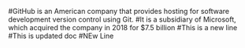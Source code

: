 #GitHub is an American company that provides hosting for software development version control using Git. 
#It is a subsidiary of Microsoft, which acquired the company in 2018 for $7.5 billion
#This is a new line
#This is updated doc
#NEw Line